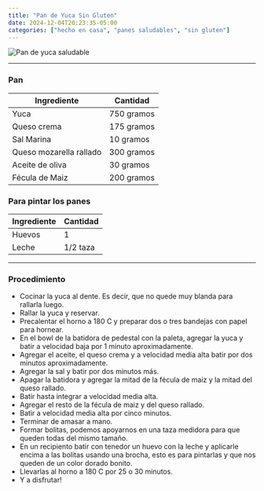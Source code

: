 ```yaml
---
title: "Pan de Yuca Sin Gluten"
date: 2024-12-04T20:23:35-05:00
categories: ["hecho en casa", "panes saludables", "sin gluten"]
---
```

![Pan de yuca saludable](../../images/pan_de_yuca.jpg)
___
### Pan 

| Ingrediente | Cantidad |
| ----------- | ----------- |
| Yuca | 750 gramos |
| Queso crema | 175 gramos |
| Sal Marina | 10 gramos |
| Queso mozarella rallado | 300 gramos |
| Aceite de oliva | 30 gramos |
| Fécula de Maiz | 200 gramos |

### Para pintar los panes 

| Ingrediente | Cantidad |
| ----------- | ----------- |
| Huevos | 1 |
| Leche | 1/2 taza |
___

### Procedimiento 
- Cocinar la yuca al dente. Es decir, que no quede muy blanda para rallarla luego.
- Rallar la yuca y reservar.
- Precalentar el horno a 180 C y preparar dos o tres bandejas con papel para hornear.
- En el bowl de la batidora de pedestal con la paleta, agregar la yuca y batir a velocidad baja por 1 minuto aproximadamente.
- Agregar el aceite, el queso crema y a velocidad media alta batir por dos minutos aproximadamente.
- Agregar la sal y batir por dos minutos más.
- Apagar la batidora y agregar la mitad de la fécula de maiz y la mitad del queso rallado.
- Batir hasta integrar a velocidad media alta.
- Agregar el resto de la fécula de maiz y del queso rallado.
- Batir a velocidad media alta por cinco minutos.
- Terminar de amasar a mano.
- Formar bolitas, podemos apoyarnos en una taza medidora para que queden todas del mismo tamaño.
- En un recipiento batir con tenedor un huevo con la leche y aplicarle encima a las bolitas usando una brocha, esto es para pintarlas y que nos queden de un color dorado bonito.
- Llevarlas al horno a 180 C por 25 o 30 minutos.
- Y a disfrutar!

